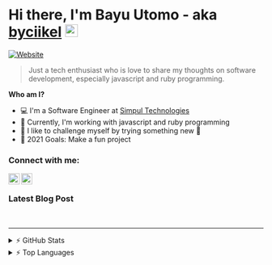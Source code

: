 # Hi there, I'm Bayu Utomo - aka [byciikel][website] <img src="https://media.giphy.com/media/hvRJCLFzcasrR4ia7z/giphy.gif" width="25px"></a>

[![Website](https://img.shields.io/website?label=medium.com&style=for-the-badge&url=https://medium.com/@byciikel)][website]

> Just a tech enthusiast who is love to share my thoughts on software development, especially javascript and ruby programming.

**Who am I?**
- 💻 I'm a Software Engineer at [Simpul Technologies][work]
- 👯 Currently, I'm working with javascript and ruby programming
- 🔨 I like to challenge myself by trying something new 🤣
- 🥅 2021 Goals: Make a fun project

### Connect with me:

[<img align="left" alt="Medium @byciikel" width="22px" src="https://unpkg.com/ionicons@5.2.3/dist/svg/logo-medium.svg" />][website]
[<img align="left" alt="Linkedin @byciikel" width="22px" src="https://unpkg.com/ionicons@5.2.3/dist/svg/logo-linkedin.svg" />][linkedin]

<br />

### Latest Blog Post
<!-- BLOG-POST-LIST:START -->
<!-- BLOG-POST-LIST:END -->

<br/>

---

<details>
  <summary>⚡ GitHub Stats</summary>

  [![Anurag's github stats](https://github-readme-stats.vercel.app/api?username=byciikel&show_icons=true&theme=vue)](https://github.com/byciikel/github-readme-stats)

</details>

<details>
  <summary>⚡ Top Languages</summary>

  [![Top Langs](https://github-readme-stats.vercel.app/api/top-langs/?username=byciikel&layout=compact&theme=vue)](https://github.com/byciikel/github-readme-stats)

</details>

[website]: https://medium.com/@byciikel
[linkedin]: https://www.linkedin.com/in/byciikel
[work]: https://simpul.tech/
